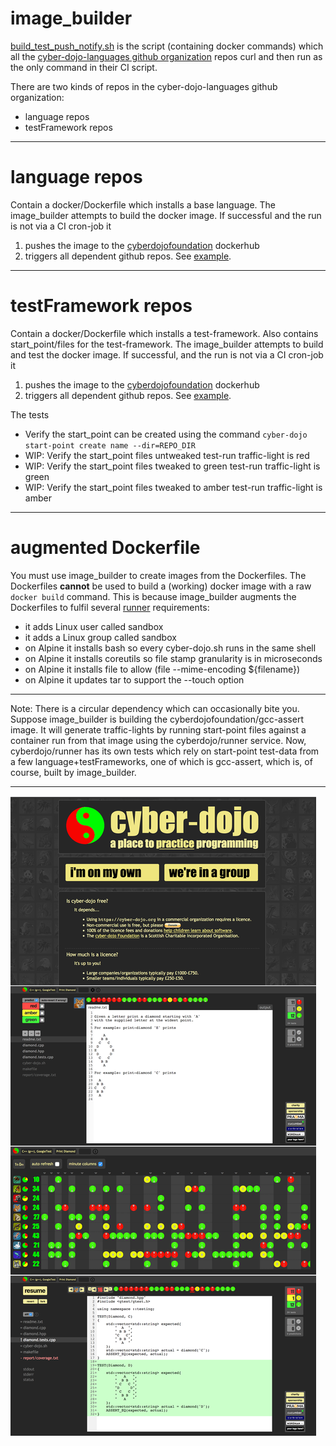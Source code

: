 # image_builder

[build_test_push_notify.sh](https://github.com/cyber-dojo-languages/image_builder/blob/master/build_test_push_notify.sh)
is the script (containing docker commands) which all the
[cyber-dojo-languages github organization](https://github.com/cyber-dojo-languages)
repos curl and then run as the only command in their CI script.

There are two kinds of repos in the cyber-dojo-languages github organization:
- language repos
- testFramework repos

- - - -

# language repos
Contain a docker/Dockerfile which installs a base language.
The image_builder attempts to build the docker image.
If successful and the run is not via a CI cron-job it
1. pushes the image to the
[cyberdojofoundation](https://hub.docker.com/u/cyberdojofoundation/)
dockerhub
2. triggers all dependent github repos.
See [example](https://github.com/cyber-dojo-languages/python).

- - - -

# testFramework repos
Contain a docker/Dockerfile which installs a test-framework.
Also contains start_point/files for the test-framework.
The image_builder attempts to build and test the docker image.
If successful, and the run is not via a CI cron-job it
1. pushes the image to the
[cyberdojofoundation](https://hub.docker.com/u/cyberdojofoundation/)
dockerhub
2. triggers all dependent github repos.
See [example](https://github.com/cyber-dojo-languages/python-pytest).

The tests
- Verify the start_point can be created using the command `cyber-dojo start-point create name --dir=REPO_DIR`
- WIP: Verify the start_point files untweaked test-run traffic-light is red
- WIP: Verify the start_point files tweaked to green test-run traffic-light is green
- WIP: Verify the start_point files tweaked to amber test-run traffic-light is amber

- - - -

# augmented Dockerfile
You must use image_builder to create images from the Dockerfiles.
The Dockerfiles **cannot** be used to build a (working) docker image with a
raw `docker build` command. This is because image_builder augments the
Dockerfiles to fulfil several [runner](https://github.com/cyber-dojo/runner)
requirements:
- it adds Linux user called sandbox
- it adds a Linux group called sandbox
- on Alpine it installs bash so every cyber-dojo.sh runs in the same shell
- on Alpine it installs coreutils so file stamp granularity is in microseconds
- on Alpine it installs file to allow (file --mime-encoding ${filename})
- on Alpine it updates tar to support the --touch option

- - - -

Note: There is a circular dependency which can occasionally bite you.
Suppose image_builder is building the cyberdojofoundation/gcc-assert image.
It will generate traffic-lights by running start-point files against
a container run from that image using the cyberdojo/runner service.
Now, cyberdojo/runner has its own tests which rely on start-point test-data
from a few language+testFrameworks, one of which is gcc-assert, which is,
of course, built by image_builder.

- - - -

![cyber-dojo.org home page](https://github.com/cyber-dojo/cyber-dojo/blob/master/shared/home_page_snapshot.png)
